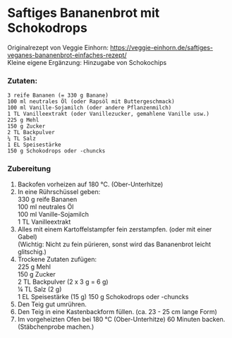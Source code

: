 # Saftiges Bananenbrot mit Schokodrops
Originalrezept von Veggie Einhorn: https://veggie-einhorn.de/saftiges-veganes-bananenbrot-einfaches-rezept/  
Kleine eigene Ergänzung: Hinzugabe von Schokochips

### Zutaten:
    3 reife Bananen (= 330 g Banane)
    100 ml neutrales Öl (oder Rapsöl mit Buttergeschmack)
    100 ml Vanille-Sojamilch (oder andere Pflanzenmilch)
    1 TL Vanilleextrakt (oder Vanillezucker, gemahlene Vanille usw.)
    225 g Mehl
    150 g Zucker
    2 TL Backpulver
    ¼ TL Salz
    1 EL Speisestärke
    150 g Schokodrops oder -chuncks
### Zubereitung
1. Backofen vorheizen auf 180 °C. (Ober-Unterhitze)
2. In eine Rührschüssel geben:  
    330 g reife Bananen  
    100 ml neutrales Öl  
    100 ml Vanille-Sojamilch  
    1 TL Vanilleextrakt  
3. Alles mit einem Kartoffelstampfer fein zerstampfen. (oder mit einer Gabel)  
   (Wichtig: Nicht zu fein pürieren, sonst wird das Bananenbrot leicht glitschig.)
4. Trockene Zutaten zufügen:  
    225 g Mehl  
    150 g Zucker  
    2 TL Backpulver (2 x 3 g = 6 g)  
    ¼ TL Salz (2 g)  
    1 EL Speisestärke (15 g)
   150 g Schokodrops oder -chuncks
6. Den Teig gut umrühren.
7. Den Teig in eine Kastenbackform füllen. (ca. 23 - 25 cm lange Form)
8. Im vorgeheizten Ofen bei 180 °C (Ober-Unterhitze) 60 Minuten backen.
    (Stäbchenprobe machen.)
